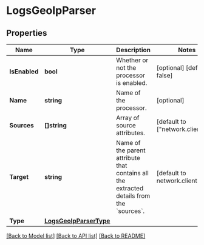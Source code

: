 # LogsGeoIpParser

## Properties

Name | Type | Description | Notes
------------ | ------------- | ------------- | -------------
**IsEnabled** | **bool** | Whether or not the processor is enabled. | [optional] [default to false]
**Name** | **string** | Name of the processor. | [optional] 
**Sources** | **[]string** | Array of source attributes. | [default to ["network.client.ip"]]
**Target** | **string** | Name of the parent attribute that contains all the extracted details from the &#x60;sources&#x60;. | [default to network.client.geoip]
**Type** | [**LogsGeoIpParserType**](LogsGeoIPParserType.md) |  | 

[[Back to Model list]](../README.md#documentation-for-models) [[Back to API list]](../README.md#documentation-for-api-endpoints) [[Back to README]](../README.md)


